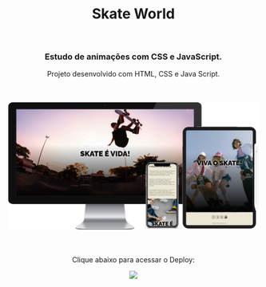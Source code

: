 <h1 align="center">
  Skate World</h1>
<br>
<h3 align="center">Estudo de animações com CSS e JavaScript.</h3>
<p align="center">Projeto desenvolvido com HTML, CSS e Java Script.</p>
<br>
<br>

<div align="center">
  <img width="800px" src="https://github.com/feliperyo/skate-world/blob/master/assets/mockup.png?raw=true"/>
</div>
<br>
<div align="center">
  <br>
  <p>Clique abaixo para acessar o Deploy:</p>
<a href="https://feliperyo.github.io/skate-world/" target="_blank"><img src="https://img.shields.io/website-up-down-green-red/http/cv.lbesson.qc.to.svg"></a>
</div>
